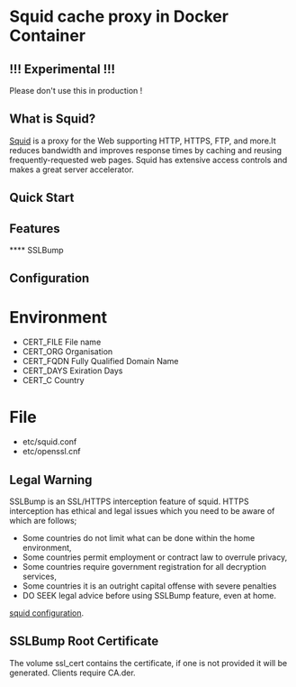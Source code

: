 # Squid cache proxy in Docker Container

## !!! Experimental !!!

Please don't use this in production !

## What is Squid?

[Squid](http://www.squid-cache.org/) is a proxy for the Web supporting HTTP, HTTPS, FTP, and more.It reduces bandwidth and improves response times by caching and reusing frequently-requested web pages. Squid has extensive access controls and makes a great server accelerator.

## Quick Start


## Features

**** SSLBump

## Configuration

# Environment
- CERT_FILE   File name
- CERT_ORG    Organisation
- CERT_FQDN   Fully Qualified Domain Name
- CERT_DAYS   Exiration Days
- CERT_C      Country

# File
- etc/squid.conf
- etc/openssl.cnf

## Legal Warning

SSLBump is an SSL/HTTPS interception feature of squid.
HTTPS interception has ethical and legal issues which you need to be aware of which are follows;

* Some countries do not limit what can be done within the home environment,
* Some countries permit employment or contract law to overrule privacy,
* Some countries require government registration for all decryption services,
* Some countries it is an outright capital offense with severe penalties
* DO SEEK legal advice before using SSLBump feature, even at home.


[squid configuration](http://www.squid-cache.org/Versions/v4/cfgman/).


## SSLBump Root Certificate

The volume ssl_cert contains the certificate, if one is not provided it will be generated. Clients require CA.der.
